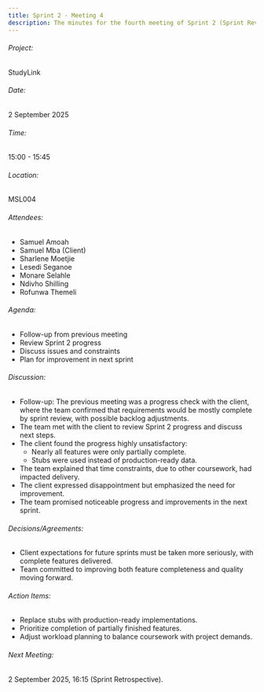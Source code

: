 ```yaml
---
title: Sprint 2 - Meeting 4
description: The minutes for the fourth meeting of Sprint 2 (Sprint Review).
---
```

###### Project:
StudyLink

###### Date:
2 September 2025

###### Time:
15:00 - 15:45

###### Location:
MSL004

###### Attendees:
- Samuel Amoah
- Samuel Mba (Client)
- Sharlene Moetjie
- Lesedi Seganoe
- Monare Selahle
- Ndivho Shilling
- Rofunwa Themeli

###### Agenda:
- Follow-up from previous meeting
- Review Sprint 2 progress
- Discuss issues and constraints
- Plan for improvement in next sprint

###### Discussion:

- Follow-up: The previous meeting was a progress check with the client, where the team confirmed that requirements would be mostly complete by sprint review, with possible backlog adjustments.
- The team met with the client to review Sprint 2 progress and discuss next steps.
- The client found the progress highly unsatisfactory:
  - Nearly all features were only partially complete.
  - Stubs were used instead of production-ready data.
- The team explained that time constraints, due to other coursework, had impacted delivery.
- The client expressed disappointment but emphasized the need for improvement.
- The team promised noticeable progress and improvements in the next sprint.

###### Decisions/Agreements:
- Client expectations for future sprints must be taken more seriously, with complete features delivered.
- Team committed to improving both feature completeness and quality moving forward.

###### Action Items:
- Replace stubs with production-ready implementations.
- Prioritize completion of partially finished features.
- Adjust workload planning to balance coursework with project demands.

###### Next Meeting:

2 September 2025, 16:15 (Sprint Retrospective).